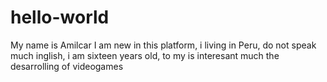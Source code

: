 # hello-world
My name is Amilcar
I am new in this platform, i living in Peru, do not speak much inglish, i am sixteen years old, to my is interesant  much the  desarrolling of videogames
